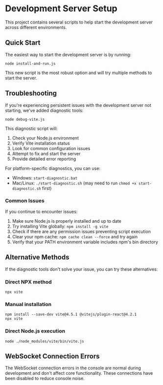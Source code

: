 
# Development Server Setup

This project contains several scripts to help start the development server across different environments.

## Quick Start

The easiest way to start the development server is by running:

```
node install-and-run.js
```

This new script is the most robust option and will try multiple methods to start the server.

## Troubleshooting

If you're experiencing persistent issues with the development server not starting, we've added diagnostic tools:

```
node debug-vite.js
```

This diagnostic script will:
1. Check your Node.js environment
2. Verify Vite installation status
3. Look for common configuration issues
4. Attempt to fix and start the server
5. Provide detailed error reporting

For platform-specific diagnostics, you can use:
- Windows: `start-diagnostic.bat`
- Mac/Linux: `./start-diagnostic.sh` (may need to run `chmod +x start-diagnostic.sh` first)

### Common Issues

If you continue to encounter issues:

1. Make sure Node.js is properly installed and up to date
2. Try installing Vite globally: `npm install -g vite`
3. Check if there are any permission issues preventing script execution
4. Clear your npm cache: `npm cache clean --force` and try again
5. Verify that your PATH environment variable includes npm's bin directory

## Alternative Methods

If the diagnostic tools don't solve your issue, you can try these alternatives:

### Direct NPX method
```
npx vite
```

### Manual installation
```
npm install --save-dev vite@4.5.1 @vitejs/plugin-react@4.2.1
npx vite
```

### Direct Node.js execution
```
node ./node_modules/vite/bin/vite.js
```

## WebSocket Connection Errors

The WebSocket connection errors in the console are normal during development and don't affect core functionality. These connections have been disabled to reduce console noise.
